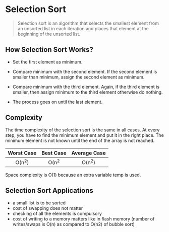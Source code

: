 # Selection Sort

> Selection sort is an algorithm that selects the smallest element from an unsorted list in each iteration and places that element at the beginning of the unsorted list.

## How Selection Sort Works?

- Set the first element as minimum.

- Compare minimum with the second element. If the second element is smaller than minimum, assign the second element as minimum.

- Compare minimum with the third element. Again, if the third element is smaller, then assign minimum to the third element otherwise do nothing.

- The process goes on until the last element.

## Complexity

The time complexity of the selection sort is the same in all cases. At every step, you have to find the minimum element and put it in the right place. The minimum element is not known until the end of the array is not reached.

|    Worst Case    |    Best Case    |   Average Case   |
| :--------------: | :-------------: | :--------------: |
| O(n<sup>2</sup>) | O(n<sup>2</sup> | O(n<sup>2</sup>) |

Space complexity is O(1) because an extra variable temp is used.

## Selection Sort Applications

- a small list is to be sorted
- cost of swapping does not matter
- checking of all the elements is compulsory
- cost of writing to a memory matters like in flash memory (number of writes/swaps is O(n) as compared to O(n2) of bubble sort)
